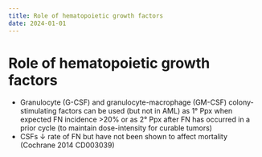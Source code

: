 ```yaml
---
title: Role of hematopoietic growth factors
date: 2024-01-01
---
```

# Role of hematopoietic growth factors

* Granulocyte (G-CSF) and granulocyte-macrophage (GM-CSF) colony-stimulating factors can be used (but not in AML) as 1° Ppx when expected FN incidence >20% or as 2° Ppx after FN has occurred in a prior cycle (to maintain dose-intensity for curable tumors)
* CSFs ↓ rate of FN but have not been shown to affect mortality (Cochrane 2014 CD003039)
